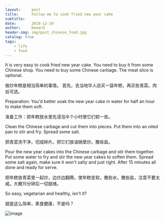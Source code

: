 ```yaml
---
layout:     post
title:      Follow me to cook fried new year cake
subtitle:   
date:       2018-12-19
author:     Howard
header-img: img/post_chinese_food.jpg
catalog: true
tags:
    - life
    - food
---
```


It is very easy to cook fried new year cake.  You need to buy it from some Chinese shop. You need to buy some Chinese carbage. The meat slice is optional.   


做炒年糕是相当简单的事情。 首先，去当地华人店买一袋年糕，再买些青菜。肉丝可选。


Preparation: You'd better soak the new year cake in water for half an hour to make them soft.  

准备工作：把年糕放水里先浸泡半个小时使它们软一些。

Clean the Chinese carbage and cut them into pieces.  Put them into an oiled pan to stir and fry.  Spread some salt. 


把青菜洗干净，切成碎片。把它们放油锅里炒。撒些盐。

Pour the new year cakes into the Chinese carbage and stir them together. Put some water to fry and stir the new year cakes to soften them.  Spread some salt again, make sure it won't salty and just right.  After 15 minutes all done and ready for serve. 

把年糕放青菜里一起炒，边炒边翻腾，使年糕变软。撒些水，撒些盐，注意不要太咸。大概15分钟后一切就绪。

So easy, vegetarian and healthy, isn't it? 

就是这么简单，素食健康，不是吗？

 ![image](https://img.esteem.ws/azprvxe1oj.jpg)